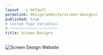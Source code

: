 ```yaml
---
layout   : default
permalink: design/website/screen-designs/
published: true
# Custom Page Variables
# ─────────────────────
title: Screen Designs
---
```

<img src="{{ site.baseurl }}/images/WEBSITE.jpg" alt="Screen Design Website" class="website"> 
